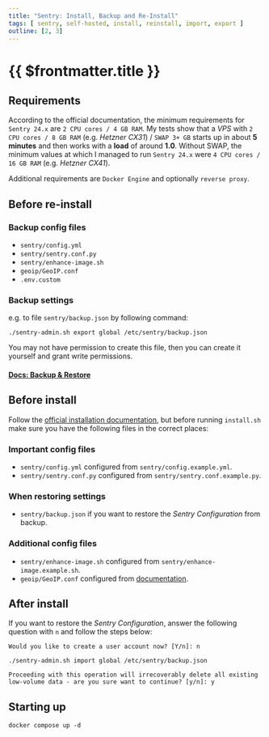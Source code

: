 ```yaml
---
title: "Sentry: Install, Backup and Re-Install"
tags: [ sentry, self-hosted, install, reinstall, import, export ]
outline: [2, 3]
---
```


# {{ $frontmatter.title }}

## Requirements

According to the official documentation, the minimum requirements for `Sentry 24.x` are `2 CPU cores / 4 GB RAM`.
My tests show that a _VPS_ with `2 CPU cores / 8 GB RAM` (e.g. _Hetzner CX31_) / `SWAP 3+ GB` starts up in about **5 minutes**
and then works with a **load** of around **1.0**. Without SWAP, the minimum values at which I managed to run `Sentry 24.x`
were `4 CPU cores / 16 GB RAM` (e.g. _Hetzner CX41_).

Additional requirements are `Docker Engine` and optionally `reverse proxy`.

## Before re-install

### Backup config files

+ `sentry/config.yml`
+ `sentry/sentry.conf.py`
+ `sentry/enhance-image.sh`
+ `geoip/GeoIP.conf`
+ `.env.custom`

### Backup settings

e.g. to file `sentry/backup.json` by following command:

```shell
./sentry-admin.sh export global /etc/sentry/backup.json
```

You may not have permission to create this file, then you can create it yourself and grant write permissions.

#### [Docs: Backup & Restore](https://develop.sentry.dev/self-hosted/backup/)

## Before install

Follow the [official installation documentation](https://develop.sentry.dev/self-hosted/),
but before running `install.sh` make sure you have the following files in the correct places:

### Important config files

+ `sentry/config.yml` configured from `sentry/config.example.yml`.
+ `sentry/sentry.conf.py` configured from `sentry/sentry.conf.example.py`.

### When restoring settings

+ `sentry/backup.json` if you want to restore the _Sentry Configuration_ from backup.

### Additional config files

+ `sentry/enhance-image.sh` configured from `sentry/enhance-image.example.sh`.
+ `geoip/GeoIP.conf` configured from [documentation](https://develop.sentry.dev/self-hosted/geolocation/).

## After install

If you want to restore the _Sentry Configuration_, answer the following question with `n` and follow the steps below:

```
Would you like to create a user account now? [Y/n]: n
``` 

```shell
./sentry-admin.sh import global /etc/sentry/backup.json
```

```
Proceeding with this operation will irrecoverably delete all existing
low-volume data - are you sure want to continue? [y/n]: y
```

## Starting up

```shell
docker compose up -d
```



